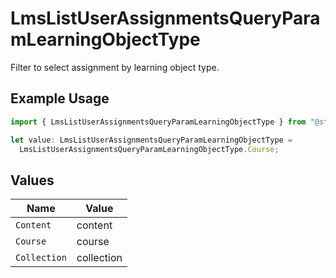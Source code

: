 # LmsListUserAssignmentsQueryParamLearningObjectType

Filter to select assignment by learning object type.

## Example Usage

```typescript
import { LmsListUserAssignmentsQueryParamLearningObjectType } from "@stackone/stackone-client-ts/sdk/models/operations";

let value: LmsListUserAssignmentsQueryParamLearningObjectType =
  LmsListUserAssignmentsQueryParamLearningObjectType.Course;
```

## Values

| Name         | Value        |
| ------------ | ------------ |
| `Content`    | content      |
| `Course`     | course       |
| `Collection` | collection   |